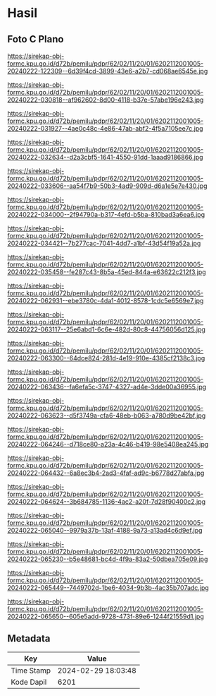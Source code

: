 # Hasil

## Foto C Plano

https://sirekap-obj-formc.kpu.go.id/d72b/pemilu/pdpr/62/02/11/20/01/6202112001005-20240222-122309--6d39f4cd-3899-43e6-a2b7-cd068ae6545e.jpg

https://sirekap-obj-formc.kpu.go.id/d72b/pemilu/pdpr/62/02/11/20/01/6202112001005-20240222-030818--af962602-8d00-4118-b37e-57abe196e243.jpg

https://sirekap-obj-formc.kpu.go.id/d72b/pemilu/pdpr/62/02/11/20/01/6202112001005-20240222-031927--4ae0c48c-4e86-47ab-abf2-4f5a7105ee7c.jpg

https://sirekap-obj-formc.kpu.go.id/d72b/pemilu/pdpr/62/02/11/20/01/6202112001005-20240222-032634--d2a3cbf5-1641-4550-91dd-1aaad9186866.jpg

https://sirekap-obj-formc.kpu.go.id/d72b/pemilu/pdpr/62/02/11/20/01/6202112001005-20240222-033606--aa54f7b9-50b3-4ad9-909d-d6a1e5e7e430.jpg

https://sirekap-obj-formc.kpu.go.id/d72b/pemilu/pdpr/62/02/11/20/01/6202112001005-20240222-034000--2f94790a-b317-4efd-b5ba-810bad3a6ea6.jpg

https://sirekap-obj-formc.kpu.go.id/d72b/pemilu/pdpr/62/02/11/20/01/6202112001005-20240222-034421--7b277cac-7041-4dd7-a1bf-43d54f19a52a.jpg

https://sirekap-obj-formc.kpu.go.id/d72b/pemilu/pdpr/62/02/11/20/01/6202112001005-20240222-035458--fe287c43-8b5a-45ed-844a-e63622c212f3.jpg

https://sirekap-obj-formc.kpu.go.id/d72b/pemilu/pdpr/62/02/11/20/01/6202112001005-20240222-062931--ebe3780c-4da1-4012-8578-1cdc5e6569e7.jpg

https://sirekap-obj-formc.kpu.go.id/d72b/pemilu/pdpr/62/02/11/20/01/6202112001005-20240222-063117--25e6abd1-6c6e-482d-80c8-44756056d125.jpg

https://sirekap-obj-formc.kpu.go.id/d72b/pemilu/pdpr/62/02/11/20/01/6202112001005-20240222-063300--64dce824-281d-4e19-910e-4385cf2138c3.jpg

https://sirekap-obj-formc.kpu.go.id/d72b/pemilu/pdpr/62/02/11/20/01/6202112001005-20240222-063436--fa6efa5c-3747-4327-ad4e-3dde00a36955.jpg

https://sirekap-obj-formc.kpu.go.id/d72b/pemilu/pdpr/62/02/11/20/01/6202112001005-20240222-063623--d5f3749a-cfa6-48eb-b063-a780d9be42bf.jpg

https://sirekap-obj-formc.kpu.go.id/d72b/pemilu/pdpr/62/02/11/20/01/6202112001005-20240222-064246--d718ce80-a23a-4c46-b419-98e5408ea245.jpg

https://sirekap-obj-formc.kpu.go.id/d72b/pemilu/pdpr/62/02/11/20/01/6202112001005-20240222-064432--6a8ec3b4-2ad3-4faf-ad9c-b6778d27abfa.jpg

https://sirekap-obj-formc.kpu.go.id/d72b/pemilu/pdpr/62/02/11/20/01/6202112001005-20240222-064624--3b684785-1136-4ac2-a20f-7d28f90400c2.jpg

https://sirekap-obj-formc.kpu.go.id/d72b/pemilu/pdpr/62/02/11/20/01/6202112001005-20240222-065040--9979a37b-13af-4188-9a73-a13ad4c6d9ef.jpg

https://sirekap-obj-formc.kpu.go.id/d72b/pemilu/pdpr/62/02/11/20/01/6202112001005-20240222-065230--b5e48681-bc4d-4f9a-83a2-50dbea705e09.jpg

https://sirekap-obj-formc.kpu.go.id/d72b/pemilu/pdpr/62/02/11/20/01/6202112001005-20240222-065449--7449702d-1be6-4034-9b3b-4ac35b707adc.jpg

https://sirekap-obj-formc.kpu.go.id/d72b/pemilu/pdpr/62/02/11/20/01/6202112001005-20240222-065650--605e5add-9728-473f-89e6-1244f21559d1.jpg


## Metadata

| Key        | Value               |
| ---------- | ------------------- |
| Time Stamp | 2024-02-29 18:03:48 |
| Kode Dapil | 6201                |



